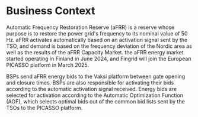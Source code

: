 # Business Context
Automatic Frequency Restoration Reserve (aFRR) is a reserve whose purpose is to restore the power grid's frequency to its nominal value of 50 Hz. aFRR activates automatically based on an activation signal sent by the TSO, and demand is based on the frequency deviation of the Nordic area as well as the results of the aFRR Capacity Market. the aFRR energy market started operating in Finland in June 2024, and Fingrid will join the European PICASSO platform in March 2025.

BSPs send aFRR energy bids to the Vaksi platform between gate opening and closure times. BSPs are also responsible for activating their bids according to the automatic activation signal received. Energy bids are selected for activation according to the Automatic Optimization Function (AOF), which selects optimal bids out of the common bid lists sent by the TSOs to the PICASSO platform.
